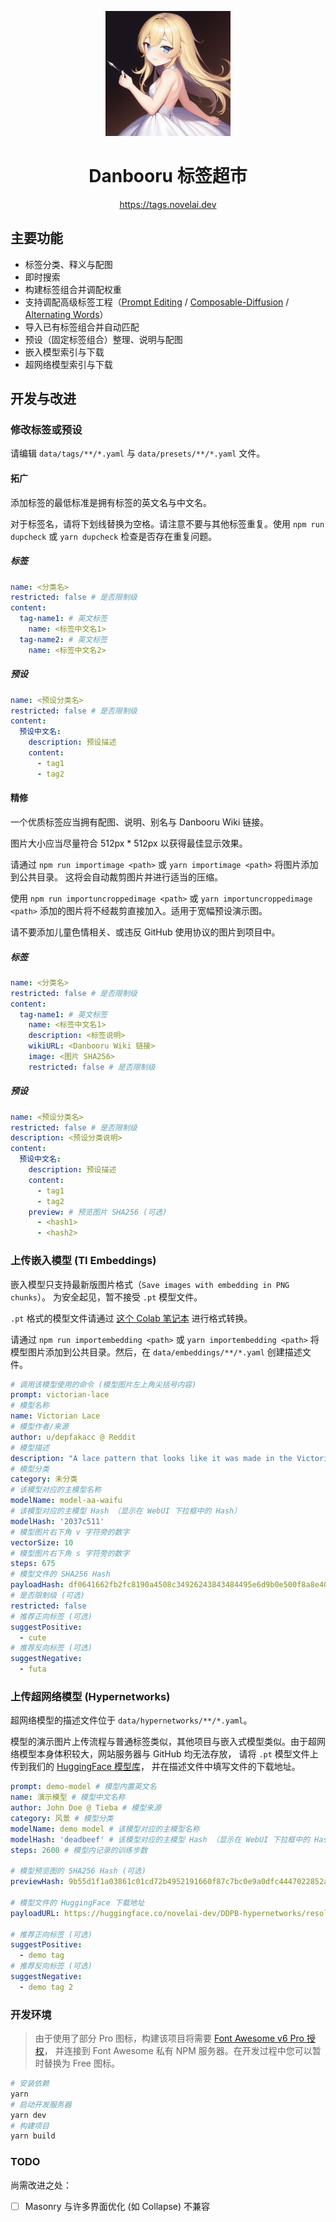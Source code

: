 <p align="center">
    <img src="public/icon.jpg" width="200" height="200" alt="Logo">
</p>
<div align="center">

# Danbooru 标签超市

https://tags.novelai.dev

</div>

## 主要功能

 - 标签分类、释义与配图
 - 即时搜索
 - 构建标签组合并调配权重
 - 支持调配高级标签工程（[Prompt Editing](https://github.com/AUTOMATIC1111/stable-diffusion-webui/wiki/Features#prompt-editing) / [Composable-Diffusion](https://github.com/AUTOMATIC1111/stable-diffusion-webui/#:~:text=Composable%2DDiffusion%2C%20a,a%20penguin%20%3A2.2) / [Alternating Words](https://github.com/AUTOMATIC1111/stable-diffusion-webui/wiki/Features#alternating-words)）
 - 导入已有标签组合并自动匹配
 - 预设（固定标签组合）整理、说明与配图
 - 嵌入模型索引与下载
 - 超网络模型索引与下载

## 开发与改进

### 修改标签或预设

请编辑 `data/tags/**/*.yaml` 与 `data/presets/**/*.yaml` 文件。

#### 拓广

添加标签的最低标准是拥有标签的英文名与中文名。

对于标签名，请将下划线替换为空格。请注意不要与其他标签重复。使用 `npm run dupcheck` 或
`yarn dupcheck` 检查是否存在重复问题。

##### 标签

```yaml
name: <分类名>
restricted: false # 是否限制级
content:
  tag-name1: # 英文标签
    name: <标签中文名1>
  tag-name2: # 英文标签
    name: <标签中文名2>
```

##### 预设

```yaml
name: <预设分类名>
restricted: false # 是否限制级
content:
  预设中文名:
    description: 预设描述
    content:
      - tag1
      - tag2
```

#### 精修

一个优质标签应当拥有配图、说明、别名与 Danbooru Wiki 链接。

图片大小应当尽量符合 512px * 512px 以获得最佳显示效果。

请通过 `npm run importimage <path>` 或 `yarn importimage <path>` 将图片添加到公共目录。
这将会自动裁剪图片并进行适当的压缩。

使用 `npm run importuncroppedimage <path>` 或 `yarn importuncroppedimage <path>` 
添加的图片将不经裁剪直接加入。适用于宽幅预设演示图。

请不要添加儿童色情相关、或违反 GitHub 使用协议的图片到项目中。

##### 标签

```yaml
name: <分类名>
restricted: false # 是否限制级
content:
  tag-name1: # 英文标签
    name: <标签中文名1>
    description: <标签说明>
    wikiURL: <Danbooru Wiki 链接>
    image: <图片 SHA256>
    restricted: false # 是否限制级
```

##### 预设

```yaml
name: <预设分类名>
restricted: false # 是否限制级
description: <预设分类说明>
content:
  预设中文名:
    description: 预设描述
    content:
      - tag1
      - tag2
    preview: # 预览图片 SHA256 (可选)
      - <hash1>
      - <hash2> 
```

### 上传嵌入模型 (TI Embeddings)

嵌入模型只支持最新版图片格式（`Save images with embedding in PNG chunks`）。
为安全起见，暂不接受 `.pt` 模型文件。

`.pt` 格式的模型文件请通过 [这个 Colab 笔记本](https://colab.research.google.com/gist/wfjsw/2b2a26349bef1ce891f6ab4d4fb3030a/convert-pt-embedding-to-png.ipynb) 进行格式转换。

请通过 `npm run importembedding <path>` 或 `yarn importembedding <path>`
将模型图片添加到公共目录。然后，在 `data/embeddings/**/*.yaml` 创建描述文件。

```yaml
# 调用该模型使用的命令 (模型图片左上角尖括号内容)
prompt: victorian-lace
# 模型名称
name: Victorian Lace
# 模型作者/来源
author: u/depfakacc @ Reddit
# 模型描述
description: "A lace pattern that looks like it was made in the Victorian era."
# 模型分类
category: 未分类
# 该模型对应的主模型名称
modelName: model-aa-waifu
# 该模型对应的主模型 Hash （显示在 WebUI 下拉框中的 Hash）
modelHash: '2037c511'
# 模型图片右下角 v 字符旁的数字
vectorSize: 10
# 模型图片右下角 s 字符旁的数字
steps: 675
# 模型文件的 SHA256 Hash
payloadHash: df0641662fb2fc8190a4508c34926243843484495e6d9b0e500f8a8e409aa84e
# 是否限制级 (可选)
restricted: false
# 推荐正向标签 (可选)
suggestPositive:
  - cute
# 推荐反向标签 (可选)
suggestNegative:
  - futa
```

### 上传超网络模型 (Hypernetworks)

超网络模型的描述文件位于 `data/hypernetworks/**/*.yaml`。

模型的演示图片上传流程与普通标签类似，其他项目与嵌入式模型类似。由于超网络模型本身体积较大，网站服务器与 GitHub 均无法存放，
请将 `.pt` 模型文件上传到我们的 [HuggingFace 模型库](https://huggingface.co/novelai-dev/DDPB-hypernetworks/tree/main)，
并在描述文件中填写文件的下载地址。

```yaml
prompt: demo-model # 模型内置英文名
name: 演示模型 # 模型中文名称
author: John Doe @ Tieba # 模型来源
category: 风景 # 模型分类
modelName: demo model # 该模型对应的主模型名称
modelHash: 'deadbeef' # 该模型对应的主模型 Hash （显示在 WebUI 下拉框中的 Hash）
steps: 2600 # 模型内记录的训练步数

# 模型预览图的 SHA256 Hash (可选)
previewHash: 9b55d1f1a03861c01cd72b4952191660f87c7bc0e9a0dfc4447022852a2be147

# 模型文件的 HuggingFace 下载地址
payloadURL: https://huggingface.co/novelai-dev/DDPB-hypernetworks/resolve/main/demo.pt

# 推荐正向标签 (可选)
suggestPositive:
  - demo tag
# 推荐反向标签 (可选)
suggestNegative:
  - demo tag 2
```

### 开发环境

> 由于使用了部分 Pro 图标，构建该项目将需要 [Font Awesome v6 Pro 授权](https://fontawesome.com/plans)，
> 并连接到 Font Awesome 私有 NPM 服务器。在开发过程中您可以暂时替换为 Free 图标。

```bash
# 安装依赖
yarn
# 启动开发服务器
yarn dev 
# 构建项目
yarn build 
```

### TODO

尚需改进之处：

- [ ] Masonry 与许多界面优化 (如 Collapse) 不兼容

